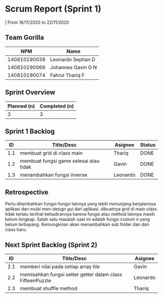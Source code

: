 # Scrum Report (Sprint 1)
| From 16/11/2020 to 22/11/2020

## Team Gorilla
| NPM           | Name        |
| ------------- |-------------|
| 140810190038  | Leonardo Septian D    |
| 140810190066  | Johannes Gavin G N    |
| 140810190074  | Fahrul Thariq F       |

## Sprint Overview
| Planned (n)   | Completed (n) |
| ------------- |-------------- |
| 3             | 3             |

## Sprint 1 Backlog

| ID  | Title/Desc | Asignee | Status |
| --- | ---------- | ------- | ------ |
| 1.1 | membuat grid di class main | Thariq | DONE |
| 1.2 | membuat fungsi game selesai atau tidak  | Gavin | DONE |
| 1.3 | menambahkan fungsi inverse | Leonardo |  DONE |

## Retrospective 

Perlu ditambahkan fungsi-fungsi lainnya yang lebih menunjang berjalannya aplikasi dan mulai men-design gui dari aplikasi.
dibuatnya grid di main class tidak terlalu terlihat kehadirannya karena fungsi atau method lainnya masih belum lengkap.
Salah satu masalah saat ini adalah fungsi costum n yang belum terbayang. Kemungkinan akan menambahkan sub folder dan dan class baru.


## Next Sprint Backlog (Sprint 2)
| ID  | Title/Desc | Asignee | 
| --- | ---------- | ------- | 
| 2.1 | memberi nilai pada setiap array tile | Gavin | 
| 2.2 | memisahkan fungsi setter getter dalam class FifteenPuzzle | Leonardo | 
| 2.3 | membuat shuffle method | Thariq | 